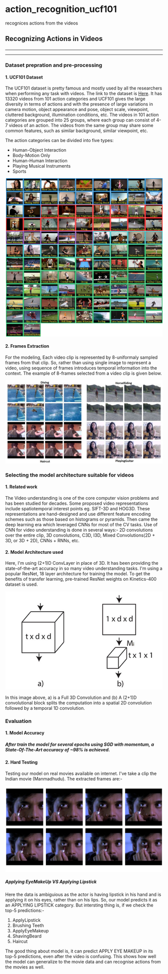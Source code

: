 # action_recognition_ucf101
recognices actions from the videos 

## Recognizing Actions in Videos
### 

---

[//]: # (Image References)
[image1]: ./examples/UCF101.jpg
[image2]: ./examples/sample.jpg
[image3]: ./examples/(2+1)D_vs_3D.jpg
[image4]: ./examples/eyemakeup+lipstick.jpg
[image5]: ./examples/bboxes_and_heat.png
[image6]: ./examples/labels_map.png
[image7]: ./examples/output_bboxes.png
[video1]: ./project_video.mp4

---

### Dataset prepration and pre-processing

#### 1. UCF101 Dataset

The UCF101 dataset is pretty famous and mostly used by all the researchers when performing any task with videos. The link to the dataset is [Here](https://www.crcv.ucf.edu/research/data-sets/ucf101/). It has 13320 videos from 101 action categories and UCF101 gives the large diversity in terms of actions and with the presence of large variations in camera motion, object appearance and pose, object scale, viewpoint, cluttered background, illumination conditions, etc. The videos in 101 action categories are grouped into 25 groups, where each group can consist of 4-7 videos of an action. The videos from the same group may share some common features, such as similar background, similar viewpoint, etc.

The action categories can be divided into five types:

* Human-Object Interaction
* Body-Motion Only
* Human-Human Interaction
* Playing Musical Instruments
* Sports

![alt text][image1]



#### 2. Frames Extraction

For the modeling, Each video clip is represented by 8-uniformaly sampled frames from that clip. So, rather than using single image to represent a video, using sequence of frames introduces temporal information into the context. The example of 8-frames selected from a video clip is given below.

![alt text][image2]


### Selecting the model architecture suitable for videos

#### 1. Related work

The Video understanding is one of the core computer vision problems and has been studied for decades. Some proposed video representations include spatiotemporal interest points eg. SIFT-3D and HOG3D. These representations are hand-designed and use different feature encoding schemes such as those based on histograms or pyramids. Then came the deep learning era which leveraged CNNs for most of the CV tasks. Use of CNN for video understanding is done in several ways:- 2D convolutions over the entire clip, 3D convolutions, C3D, I3D, Mixed Convolutions(2D + 3D, or 3D + 2D), CNNs + RNNs, etc. 

#### 2. Model Architecture used

Here, I'm using (2+1)D ConvLayer in place of 3D. It has been providing the state-of-the-art accuracy in so many video understanding tasks. I'm using a popular ResNet, 18 layer architecture for training the model. To get the benefits of transfer learning, pre-trained ResNet weights on Kinetics-400 dataset is used. 

![alt text][image3]

In this image above, a) is a Full 3D Convolution and  (b) A (2+1)D convolutional block splits the computation into a spatial 2D convolution followed by a temporal 1D convolution.

### Evaluation

#### 1. Model Accuracy

##### After train the model for several epochs using SGD with momentum, a State-Of-The-Art accuracy of ~98% is achieved. 

#### 2. Hard Testing

Testing our model on real movies available on internet. I've take a clip the Indian movie (Manmadhudu). The extracted frames are:-

![alt text][image4]

##### Applying EyeMakeUp  VS  Applying Lipstick 

Here the data is ambiguious as the actor is having lipstick in his hand and is applying it on his eyes, rather than on his lips. So, our model predicts it as an APPLYING LIPSTICK category. But intersting thing is, if we check the top-5 predictions:- 
1) ApplyLipstick
2) Brushing Teeth
3) ApplyEyeMakeup
4) ShavingBeard
5) Haircut

The good thing about model is, it can predict APPLY EYE MAKEUP in its top-5 predictions, even after the video is confusing. This shows how well the model can generalize to the movie data and can recognise actions from the movies as well.
